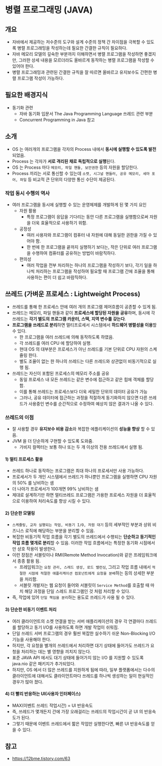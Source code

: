 # 병렬 프로그래밍 (JAVA)

## 개요

- 자바에서 제공하는 저수준의 도구와 설계 수준의 정책 간 차이점을 극복할 수 있도록 병렬 프로그래밍을 작성하는데 필요한 간결한 규칙이 필요하다.
- 자바 메모리 모델의 깊숙한 부분까지 이해하면서 병렬 프로그램을 작성하면 좋겠지만, 그러한 상세 내용을 모르더라도 올바르게 동작하는 병렬 프로그램을 작성할 수 있어야 한다.
- 병렬 프로그래밍과 관련된 간결한 규칙을 잘 따르면 올바르고 유지보수도 간편한 병렬 프로그램 작성이 가능하다.

## 필요한 배경지식

- 동기화 관련
    - 자바 동기화 입문서 The Java Programming Language 쓰레드 관련 부분
    - Concurrent Programming in Java 참고

## 소개

- OS 는 여러개의 프로그램을 각자의 Process 내에서 **동시에 실행할 수 있도록 발전** 되었음.
- Process 는 각자가 **서로 격리된 채로 독립적으로 실행**된다.
- OS 는 Process 마다 `메모리, 파일 핸들, 보안권한` 등의 자원을 할당한다.
- Process 끼리는 서로 통신할 수 있는데 `소켓, 시그널 핸들러, 공유 메모리, 세마 포어, 파일` 등 비교적 큰 단위의 다양한 통신 수단이 제공된다.

### 작업 동시 수행의 역사

- 여러 프로그램을 동시에 실행할 수 있는 운영체제를 개발하게 된 몇 가지 요인
    - 자원 활용
        - 특정 프로그램이 응답을 기다리는 동안 다른 프로그램을 실행함으로써 자원을 더욱 효율적으로 사용하기 위함.
    - 공정성
        - 여러 사용자와 프로그램이 컴퓨터 내 자원에 대해 동일한 권한을 가질 수 있어야 함.
        - 한 번에 한 프로그램을 끝까지 실행하기 보다는, 작은 단위로 여러 프로그램을 수행하여 컴퓨터를 공유하는 방법이 바람직하다.
    - 편의성
        - 여러 작업을 전부 처리하는 하나의 프로그램을 작성하기 보다, 각기 일을 하나씩 처리하는 프로그램을 작성하여 필요할 때 프로그램 간에 조율을 통해 사용하는 편이 더 쉽고 바람직하다.

## 쓰레드 (가벼운 프로세스 : Lightweight Process)

- 쓰레드를 통해 한 프로세스 안에 여러 개의 프로그램 제어흐름이 공존할 수 있게 됨.
- 쓰레드는 메모리, 파일 핸들과 같이 **프로세스에 할당된 자원을 공유**하며, 동시에 각 쓰레드는 **각기 별도의 프로그램 카운터, 스택, 지역 변수를 갖는다**.
- **프로그램을 쓰레드로 분리**하면 멀티프로세서 시스템에서 **하드웨어 병렬성을 이용**할 수 있다.
    - 한 프로그램을 여러 쓰레드에 의해 동작하도록 하였음.
    - 각 쓰레드를 여러 CPU 에 할당하여 실행.
    - 현대 OS 의 대부분은 프로세스가 아닌 쓰레드를 기본 단위로 CPU 자원의 스케쥴링 한다.
    - 별도 조율이 없는 한 하나의 쓰레드는 다른 쓰레드와 상관없이 비동기적으로 실행 됨.
- 쓰레드는 자신이 포함된 프로세스의 메모리 주소를 공유
    - 동일 프로세스 내 모든 쓰레드는 같은 변수에 접근하고 같은 힙에 객체를 할당 함.
    - 이를 통해 쓰레드는 프로세스보다 더욱 세밀한 단위의 데이터 공유가 가능
    - 그러나, 공유 데이터에 접근하는 과정을 적절하게 동기화하지 않으면 다른 쓰레드가 사용중인 변수를 순간적으로 수정하여 예상치 않은 결과가 나올 수 있다.

### 쓰레드의 이점

- 잘 사용할 경우 **유지보수 비용 감소**와 복잡한 에플리케이션의 **성능을 향상** 할 수 있음.
- JVM 을 더 단순하게 구현할 수 있도록 도와줌.
    - 가비지 컬렉터는 보통 하나 또는 두 개 이상의 전용 쓰레드에서 실행 됨.

#### 1) 멀티 프로세스 활용

- 쓰레드 하나로 동작하는 프로그램은 최대 하나의 프로세서만 사용 가능하다.
- 프로세서가 두 개인 시스템에서 쓰레드가 하나뿐인 프로그램을 실행하면 CPU 자원의 50% 를 낭비하는 샘
- 더 나아가 프로세서가 100개면 99% 낭비하는 샘
- 제대로 설계하기만 하면 멀티쓰레드 프로그램은 가용한 프로세스 자원을 더 효율적으로 이용하여 처리속도를 향상 시킬 수 있다.

#### 2) 단순한 모델링

- `스케쥴링, 교차 실행되는 작업, 비동기 I/O, 자원 대기` 등의 세부적인 부분과 상위 비즈니스 로직에 해당하는 부분을 분리할 수 있음.
- 복잡한 비동기적 작업 흐름을 각기 별도의 쓰레드에서 수행되는 **단순하고 동기적인 작업 흐름 몇개로 분리**할 수 있음. 이러한 작업 흐름에서는 특정한 동기화 시점에서만 상호 작용이 발생한다.
- 이런 장점은 서블릿이나 RMI(Remote Method Invocation)와 같은 프레임워크에서 종종 활용 됨.
    - 프레임워크는 `요청 관리, 스레드 생성, 로드 밸런싱`, 그리고 작업 흐름 내에서 `적절한 시점에 적절한 애플리케이션 컴포넌트에게 요청을 분배`하는 등의 상세한 부분을 처리함.
    - 서블릿 개발자는 웹 요청이 들어와 서블릿이 `Service Method`를 호출할 때 마치 해당 과정을 단일 스레드 프로그램인 것 처럼 처리할 수 있다.
- 즉, 작업에 있어 `단일 책임을 분리`하는 용도로 쓰레드가 사용 될 수 있다.

#### 3) 단순한 비동기 이벤트 처리

- 여러 클라이언트의 소켓 연결을 받는 서버 애플리케이션의 경우 각 연결마다 쓰레드를 할당하고 동기 I/O를 사용하도록 하면 개발 작업이 쉬워짐.
- 단일 쓰레드 서버 프로그램의 경우 훨씬 복잡한 실수하기 쉬운 Non-Blocking I/O 기능을 사용해야 한다.
- 하지만, 각 요청을 별개의 쓰레드에서 처리하면 대기 상태에 들어가도 쓰레드가 요청을 처리하는 데는 별 영향을 끼치지 않는다.
- 표준 JAVA API 에서도 대기 상태에 들어가지 않는 I/O 를 지원할 수 있도록 java.nio 같은 패키지가 추가되었다.
- 하지만, OS 에서 더 많은 쓰레드를 지원하게 됨에 따라, 일부 플랫폼에서는 다수의 클라이언트에 대해서도 클라이언트마다 쓰레드를 하나씩 생성하는 일이 현실적인 경우가 많아 졌다.

#### 4) 더 빨리 반응하는 UI(사용자 인터페이스)

- MAX(이벤트 쓰레드 작업시간) = UI 반응속도
- 즉, 쓰레드가 몇개든지 간에 가장 오래걸리는 쓰레드의 작업시간이 곧 UI 의 반응속도가 된다.
- 그렇기 때문에 이벤트 쓰레드에서 짧은 작업만 실행한다면, 빠른 UI 반응속도를 얻을 수 있다.

## 참고

- https://12bme.tistory.com/63